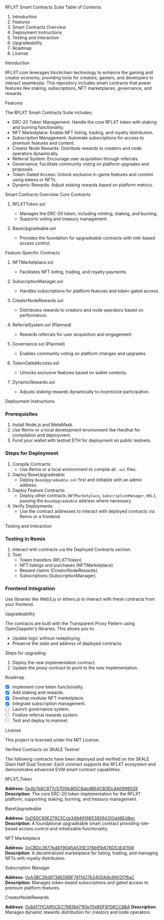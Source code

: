 RFLXT Smart Contracts Suite
Table of Contents

1. Introduction
2. Features
3. Smart Contracts Overview
4. Deployment Instructions
5. Testing and Interaction
6. Upgradeability
7. Roadmap
8. License

Introduction

RFLXT.com leverages blockchain technology to enhance the gaming and creator economy, providing tools for creators, gamers, and developers to interact seamlessly. This repository includes smart contracts that power features like staking, subscriptions, NFT marketplaces, governance, and rewards.

Features

The RFLXT Smart Contracts Suite includes:
- ERC-20 Token Management: Handle the core RFLXT token with staking and burning functionality.
- NFT Marketplace: Enable NFT listing, trading, and royalty distribution.
- Subscription Management: Automate subscriptions for access to premium features and content.
- Creator Node Rewards: Distribute rewards to creators and node operators dynamically.
- Referral System: Encourage user acquisition through referrals.
- Governance: Facilitate community voting on platform upgrades and proposals.
- Token-Gated Access: Unlock exclusive in-game features and content using tokens or NFTs.
- Dynamic Rewards: Adjust staking rewards based on platform metrics.

Smart Contracts Overview
Core Contracts

1. RFLXTToken.sol  
   - Manages the ERC-20 token, including minting, staking, and burning.  
   - Supports voting and treasury management.

2. BaseUpgradeable.sol  
   - Provides the foundation for upgradeable contracts with role-based access control.

Feature-Specific Contracts

1. NFTMarketplace.sol  
   - Facilitates NFT listing, trading, and royalty payments.

2. SubscriptionManager.sol  
   - Handles subscriptions for platform features and token-gated access.

3. CreatorNodeRewards.sol  
   - Distributes rewards to creators and node operators based on performance.

4. ReferralSystem.sol (Planned)  
   - Rewards referrals for user acquisition and engagement.

5. Governance.sol (Planned)  
   - Enables community voting on platform changes and upgrades.

6. TokenGatedAccess.sol  
   - Unlocks exclusive features based on wallet contents.

7. DynamicRewards.sol  
   - Adjusts staking rewards dynamically to incentivize participation.

Deployment Instructions

### Prerequisites
1. Install Node.js and MetaMask.
2. Use Remix or a local development environment like Hardhat for compilation and deployment.
3. Fund your wallet with testnet ETH for deployment on public testnets.

### Steps for Deployment
1. Compile Contracts:
   - Use Remix or a local environment to compile all `.sol` files.
2. Deploy BaseUpgradeable:
   - Deploy `BaseUpgradeable.sol` first and initialize with an admin address.
3. Deploy Feature Contracts:
   - Deploy other contracts (`NFTMarketplace`, `SubscriptionManager`, etc.), passing the `BaseUpgradeable` address where necessary.
4. Verify Deployments:
   - Use the contract addresses to interact with deployed contracts via Remix or a frontend.

Testing and Interaction

### Testing in Remix
1. Interact with contracts via the Deployed Contracts section.
2. Test:
   - Token transfers (RFLXTToken).
   - NFT listings and purchases (NFTMarketplace).
   - Reward claims (CreatorNodeRewards).
   - Subscriptions (SubscriptionManager).

### Frontend Integration
Use libraries like Web3.js or ethers.js to interact with these contracts from your frontend.

Upgradeability

The contracts are built with the Transparent Proxy Pattern using OpenZeppelin's libraries. This allows you to:
- Update logic without redeploying.
- Preserve the state and address of deployed contracts.

Steps for upgrading:
1. Deploy the new implementation contract.
2. Update the proxy contract to point to the new implementation.

Roadmap

- [x] Implement core token functionality.
- [x] Add staking and rewards.
- [x] Develop modular NFT marketplace.
- [x] Integrate subscription management.
- [ ] Launch governance system.
- [ ] Finalize referral rewards system.
- [ ] Test and deploy to mainnet.

License

This project is licensed under the MIT License.

Verified Contracts on SKALE Testnet

The following contracts have been deployed and verified on the SKALE Giant Half Dual Testnet. Each contract supports the RFLXT ecosystem and demonstrates advanced EVM smart contract capabilities.

RFLXT_Token

**Address**: [0x4b7b8C877c57D56d65C8ab4B64CB3Dc4A0898028](https://giant-half-dual-testnet.explorer.testnet.skalenodes.com/address/0x4b7b8C877c57D56d65C8ab4B64CB3Dc4A0898028?tab=txs)
**Description**: The core ERC-20 token implementation for the RFLXT platform, supporting staking, burning, and treasury management.

BaseUpgradeable

**Address**: [0xD50C99E27923Ccb34949166538594310d46Ed8ec](https://giant-half-dual-testnet.explorer.testnet.skalenodes.com/address/0xD50C99E27923Ccb34949166538594310d46Ed8ec)
**Description**: A foundational upgradeable smart contract providing role-based access control and initializable functionality.

NFT Marketplace

**Address**: [0xCBDc2877b4879045A535E376b91b676D53E41108](https://giant-half-dual-testnet.explorer.testnet.skalenodes.com/address/0xCBDc2877b4879045A535E376b91b676D53E41108)
**Description**: A decentralized marketplace for listing, trading, and managing NFTs with royalty distribution.

Subscription Manager

**Address**: [0xA3BC28d9738ED6BF7411427b240DA9c6902f76aC](https://giant-half-dual-testnet.explorer.testnet.skalenodes.com/address/0xA3BC28d9738ED6BF7411427b240DA9c6902f76aC)
**Description**: Manages token-based subscriptions and gated access to premium platform features.

CreatorNodeRewards

**Address**: [0x8d1711CAff0CEC79818d71f0e70e80F9706CC6BA](https://giant-half-dual-testnet.explorer.testnet.skalenodes.com/address/0x8d1711CAff0CEC79818d71f0e70e80F9706CC6BA)
**Description**: Manages dynamic rewards distribution for creators and node operators.
